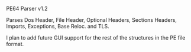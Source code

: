PE64 Parser v1.2

Parses Dos Header, File Header, Optional Headers, Sections Headers, Imports, Exceptions, Base Reloc. and TLS.

I plan to add future GUI support for the rest of the structures in the PE file format.
